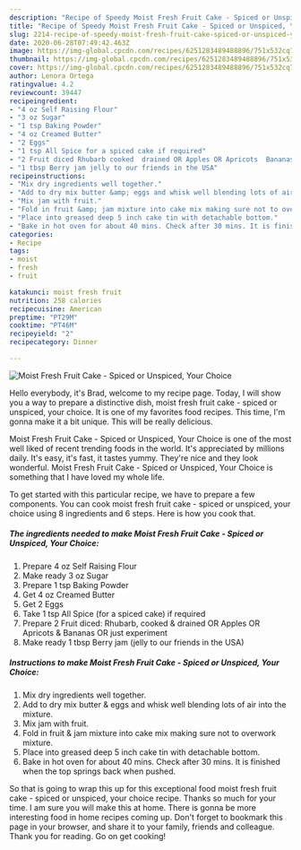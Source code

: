 ```yaml
---
description: "Recipe of Speedy Moist Fresh Fruit Cake - Spiced or Unspiced, Your Choice"
title: "Recipe of Speedy Moist Fresh Fruit Cake - Spiced or Unspiced, Your Choice"
slug: 2214-recipe-of-speedy-moist-fresh-fruit-cake-spiced-or-unspiced-your-choice
date: 2020-06-28T07:49:42.463Z
image: https://img-global.cpcdn.com/recipes/6251283489488896/751x532cq70/moist-fresh-fruit-cake-spiced-or-unspiced-your-choice-recipe-main-photo.jpg
thumbnail: https://img-global.cpcdn.com/recipes/6251283489488896/751x532cq70/moist-fresh-fruit-cake-spiced-or-unspiced-your-choice-recipe-main-photo.jpg
cover: https://img-global.cpcdn.com/recipes/6251283489488896/751x532cq70/moist-fresh-fruit-cake-spiced-or-unspiced-your-choice-recipe-main-photo.jpg
author: Lenora Ortega
ratingvalue: 4.2
reviewcount: 39447
recipeingredient:
- "4 oz Self Raising Flour"
- "3 oz Sugar"
- "1 tsp Baking Powder"
- "4 oz Creamed Butter"
- "2 Eggs"
- "1 tsp All Spice for a spiced cake if required"
- "2 Fruit diced Rhubarb cooked  drained OR Apples OR Apricots  Bananas OR just experiment"
- "1 tbsp Berry jam jelly to our friends in the USA"
recipeinstructions:
- "Mix dry ingredients well together."
- "Add to dry mix butter &amp; eggs and whisk well blending lots of air into the mixture."
- "Mix jam with fruit."
- "Fold in fruit &amp; jam mixture into cake mix making sure not to overwork mixture."
- "Place into greased deep 5 inch cake tin with detachable bottom."
- "Bake in hot oven for about 40 mins. Check after 30 mins. It is finished when the top springs back when pushed."
categories:
- Recipe
tags:
- moist
- fresh
- fruit

katakunci: moist fresh fruit 
nutrition: 258 calories
recipecuisine: American
preptime: "PT29M"
cooktime: "PT46M"
recipeyield: "2"
recipecategory: Dinner

---
```



![Moist Fresh Fruit Cake - Spiced or Unspiced, Your Choice](https://img-global.cpcdn.com/recipes/6251283489488896/751x532cq70/moist-fresh-fruit-cake-spiced-or-unspiced-your-choice-recipe-main-photo.jpg)

Hello everybody, it's Brad, welcome to my recipe page. Today, I will show you a way to prepare a distinctive dish, moist fresh fruit cake - spiced or unspiced, your choice. It is one of my favorites food recipes. This time, I'm gonna make it a bit unique. This will be really delicious.



Moist Fresh Fruit Cake - Spiced or Unspiced, Your Choice is one of the most well liked of recent trending foods in the world. It's appreciated by millions daily. It's easy, it's fast, it tastes yummy. They're nice and they look wonderful. Moist Fresh Fruit Cake - Spiced or Unspiced, Your Choice is something that I have loved my whole life.


To get started with this particular recipe, we have to prepare a few components. You can cook moist fresh fruit cake - spiced or unspiced, your choice using 8 ingredients and 6 steps. Here is how you cook that.

<!--inarticleads1-->

##### The ingredients needed to make Moist Fresh Fruit Cake - Spiced or Unspiced, Your Choice:

1. Prepare 4 oz Self Raising Flour
1. Make ready 3 oz Sugar
1. Prepare 1 tsp Baking Powder
1. Get 4 oz Creamed Butter
1. Get 2 Eggs
1. Take 1 tsp All Spice (for a spiced cake) if required
1. Prepare 2 Fruit diced: Rhubarb, cooked &amp; drained OR Apples OR Apricots &amp; Bananas OR just experiment
1. Make ready 1 tbsp Berry jam (jelly to our friends in the USA)




<!--inarticleads2-->

##### Instructions to make Moist Fresh Fruit Cake - Spiced or Unspiced, Your Choice:

1. Mix dry ingredients well together.
1. Add to dry mix butter &amp; eggs and whisk well blending lots of air into the mixture.
1. Mix jam with fruit.
1. Fold in fruit &amp; jam mixture into cake mix making sure not to overwork mixture.
1. Place into greased deep 5 inch cake tin with detachable bottom.
1. Bake in hot oven for about 40 mins. Check after 30 mins. It is finished when the top springs back when pushed.




So that is going to wrap this up for this exceptional food moist fresh fruit cake - spiced or unspiced, your choice recipe. Thanks so much for your time. I am sure you will make this at home. There is gonna be more interesting food in home recipes coming up. Don't forget to bookmark this page in your browser, and share it to your family, friends and colleague. Thank you for reading. Go on get cooking!
